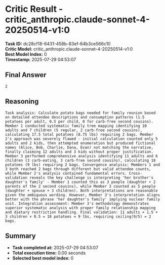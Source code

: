 # Critic Result - critic_anthropic.claude-sonnet-4-20250514-v1:0

**Task ID:** dc28cf18-6431-458b-83ef-64b3ce566c10  
**Critic Model:** critic_anthropic.claude-sonnet-4-20250514-v1:0  
**Best Model Index:** 0  
**Timestamp:** 2025-07-29 04:53:07

## Final Answer
```
2
```

## Reasoning
```
Task analysis: Calculate potato bags needed for family reunion based on detailed attendee descriptions and consumption patterns (1.5 potatoes per adult, 0.5 per child, 0 for carb-free second cousins). Member 1 conducted systematic family tree mapping identifying 10 adults and 7 children (5 regular, 2 carb-free second cousins), calculating 17.5 total potatoes (8.75 lbs) requiring 2 bags. Member 2's approach was severely flawed - initial calculation counted only 5 adults and 2 kids, then attempted enumeration but produced fictional names (Alice, Bob, Charlie, Dana, Evan) not matching the narrative, finally claiming 12 adults and 3 kids without proper justification. Member 3 performed comprehensive analysis identifying 11 adults and 6 children (3 carb-eating, 3 carb-free second cousins), calculating 18 potatoes (9 lbs) requiring 2 bags. Convergence analysis: Members 1 and 3 both reached 2 bags through different but valid attendee counts, while Member 2's analysis contained fundamental errors. Cross-validation reveals the key challenge is interpreting 'her brother's daughter's family' - Member 1 counted this as 3 people (daughter + 2 parents of the 2 second cousins), while Member 3 counted as 5 people (daughter + spouse + 3 children). Both interpretations are reasonable given the ambiguous wording. However, Member 3's interpretation aligns better with the phrase 'her daughter's family' implying nuclear family unit. Integration assessment: Member 3's methodology demonstrates superior systematic analysis with proper family relationship mapping and dietary restriction handling. Final validation: 11 adults × 1.5 + 3 children × 0.5 = 18 potatoes = 9 lbs, requiring ceiling(9/5) = 2 bags.
```

## Summary
- **Task completed at:** 2025-07-29 04:53:07
- **Total execution time:** 0.00 seconds
- **Selected best model index:** 0
